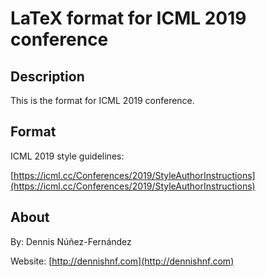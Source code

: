 

LaTeX format for ICML 2019 conference
=====================================

## Description ##

This is the format for ICML 2019 conference. 

## Format ##

ICML 2019 style guidelines:

[https://icml.cc/Conferences/2019/StyleAuthorInstructions](https://icml.cc/Conferences/2019/StyleAuthorInstructions)

## About ##

By: Dennis Núñez-Fernández

Website: [http://dennishnf.com](http://dennishnf.com)

